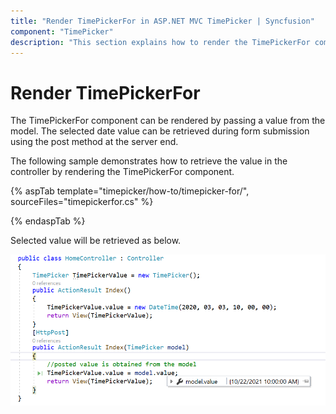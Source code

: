 ```yaml
---
title: "Render TimePickerFor in ASP.NET MVC TimePicker | Syncfusion"
component: "TimePicker"
description: "This section explains how to render the TimePickerFor component in ASP.NET MVC and  retrieve the value in the controller."
---
```


# Render TimePickerFor

The TimePickerFor component can be rendered by passing a value from the model. The selected date value can be retrieved during form submission using the post method at the server end.

The following sample demonstrates how to retrieve the value in the controller by rendering the  TimePickerFor component.

{% aspTab template="timepicker/how-to/timepicker-for/", sourceFiles="timepickerfor.cs" %}

{% endaspTab %}

Selected value will be retrieved as below.

![TimePickerFor Component in ASP.NET MVC](../images/asp-net-mvc-timepickerfor-value-post.png)
